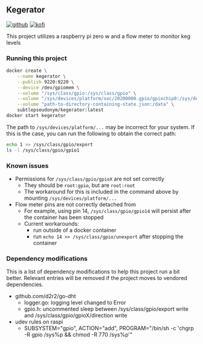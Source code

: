 ## Kegerator

[![github](https://img.shields.io/github/v/tag/subtlepseudonym/kegerator?logo=github&sort=semver)](https://github.com/subtlepseudonym/kegerator/tags) [![kofi](https://img.shields.io/badge/ko--fi-Support%20me%20-hotpink?logo=kofi&logoColor=white)](https://ko-fi.com/subtlepseudonym)

This project utilizes a raspberry pi zero w and a flow meter to monitor keg levels 

### Running this project
```bash
docker create \
	--name kegerator \
	--publish 9220:9220 \
	--device /dev/gpiomem \
	--volume "/sys/class/gpio:/sys/class/gpio" \
	--volume "/sys/devices/platform/soc/20200000.gpio/gpiochip0:/sys/devices/platform/soc/20200000.gpio/gpiochip0" \
	--volume "path-to-directory-containing-state.json:/data" \
	subtlepseudonym/kegerator:latest
docker start kegerator
```

The path to `/sys/devices/platform/...` may be incorrect for your system. If this is the case, you can run the following to obtain the correct path:
```bash
echo 1 >> /sys/class/gpio/export
ls -l /sys/class/gpio/gpio1
```

### Known issues
- Permissions for `/sys/class/gpio/gpioX` are not set correctly
	- They should be `root:gpio`, but are `root:root`
	- The workaround for this is included in the command above by mounting `/sys/devices/platform/...`
- Flow meter pins are not correctly detached from
	- For example, using pin 14, `/sys/class/gpio/gpio14` will persist after the container has been stopped
	- Current workarounds:
		- run outside of a docker container
		- run `echo 14 >> /sys/class/gpio/unexport` after stopping the container

### Dependency modifications
This is a list of dependency modifications to help this project run a bit better. Relevant entries will be removed if the project moves to vendored dependencies.

- github.com/d2r2/go-dht
	- logger.go: logging level changed to Error
	- gpio.h: uncommented sleep between /sys/class/gpio/export write and /sys/class/gpio/gpioX/direction write
- udev rules on raspi
	- SUBSYSTEM="gpio", ACTION="add", PROGRAM="/bin/sh -c 'chgrp -R gpio /sys%p && chmod -R 770 /sys%p'"
